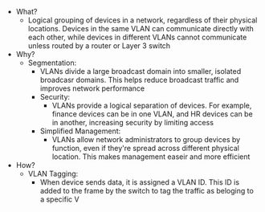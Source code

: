 - What?
	- Logical grouping of devices in a network, regardless of their physical locations. Devices in the same VLAN can communicate directly with each other, while devices in different VLANs cannot communicate unless routed by a router or Layer 3 switch
- Why?
	- Segmentation:
		- VLANs divide a large broadcast domain into smaller, isolated broadcasr domains. This helps reduce broadcast traffic and improves network performance
		- Security:
			- VLANs provide a logical separation of devices. For example, finance devices can be in one VLAN, and HR devices can be in another, increasing security by limiting access
		- Simplified Management:
			- VLANs allow network administrators to group devices by function, even if they're spread across different physical location. This makes management easeir and more efficient
- How?
	- VLAN Tagging:
		- When device sends data, it is assigned a VLAN ID. This ID is added to the frame by the switch to tag the traffic as beloging to a specific V